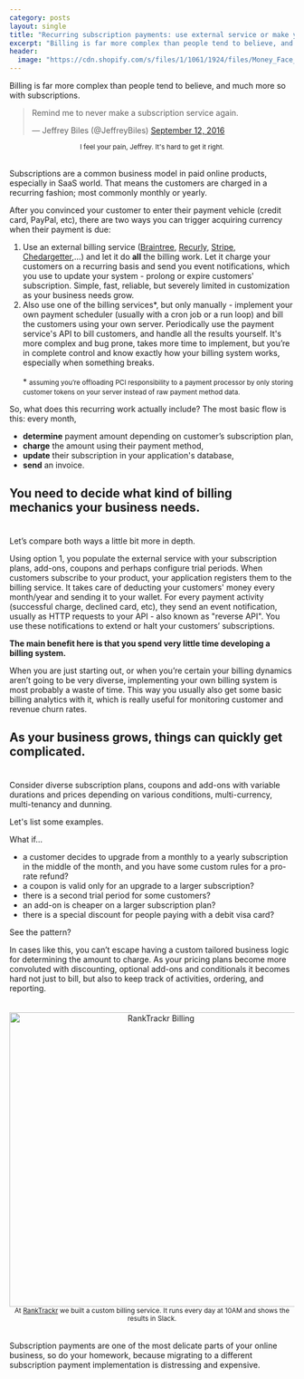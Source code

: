 ```yaml
---
category: posts
layout: single
title: "Recurring subscription payments: use external service or make your own?"
excerpt: "Billing is far more complex than people tend to believe, and much more so with subscriptions."
header:
  image: "https://cdn.shopify.com/s/files/1/1061/1924/files/Money_Face_Emoji.png"
---
```


Billing is far more complex than people tend to believe, and much more so with subscriptions.

<blockquote class="twitter-tweet tw-align-center" data-lang="en"><p lang="en" dir="ltr">Remind me to never make a subscription service again.</p>&mdash; Jeffrey Biles (@JeffreyBiles) <a href="https://twitter.com/JeffreyBiles/status/775371558768390144">September 12, 2016</a></blockquote>
<script async src="//platform.twitter.com/widgets.js" charset="utf-8"></script>
<center><small>I feel your pain, Jeffrey. It's hard to get it right.</small></center><br>

Subscriptions are a common business model in paid online products, especially in SaaS world. That means the customers are charged in a recurring fashion; most commonly monthly or yearly.

After you convinced your customer to enter their payment vehicle (credit card, PayPal, etc), there are two ways you can trigger acquiring currency when their payment is due:

1. Use an external billing service ([Braintree](https://www.braintreegateway.com/), [Recurly](https://recurly.com/product/), [Stripe](https://stripe.com), [Chedargetter](https://cheddargetter.com/),...) and let it do **all** the billing work. Let it charge your customers on a recurring basis and send you event notifications, which you use to update your system - prolong or expire customers' subscription. Simple, fast, reliable, but severely limited in customization as your business needs grow.
2. Also use one of the billing services*, but only manually - implement your own payment scheduler (usually with a cron job or a run loop) and bill the customers using your own server. Periodically use the payment service's API to bill customers, and handle all the results yourself. It's more complex and bug prone, takes more time to implement, but you’re in complete control and know exactly how your billing system works, especially when something breaks.
<br><br><span>*</span> <small>assuming you’re offloading PCI responsibility to a payment processor by only storing customer tokens on your server instead of raw payment method data. </small>
&nbsp;

So, what does this recurring work actually include? The most basic flow is this: every month,

- **determine** payment amount depending on customer’s subscription plan,
- **charge** the amount using their payment method,
- **update** their subscription in your application's database,
- **send** an invoice.

## You need to decide what kind of billing mechanics your business needs.

<span style="margin-top: 20px; display: inline-block;">Let’s compare both ways a little bit more in depth.</span>

Using option 1, you populate the external service with your subscription plans, add-ons, coupons and perhaps configure trial periods. When customers subscribe to your product, your application registers them to the billing service. It takes care of deducting your customers' money every month/year and sending it to your wallet. For every payment activity (successful charge, declined card, etc), they send an event notification, usually as HTTP requests to your API - also known as "reverse API". You use these notifications to extend or halt your customers’ subscriptions.

**The main benefit here is that you spend very little time developing a billing system.**

When you are just starting out, or when you’re certain your billing dynamics aren’t going to be very diverse, implementing your own billing system is most probably a waste of time. This way you usually also get some basic billing analytics with it, which is really useful for monitoring customer and revenue churn rates.

## As your business grows, things can quickly get complicated.

<span style="margin-top: 20px; display: inline-block;">Consider diverse subscription plans, coupons and add-ons with variable durations and prices depending on various conditions, multi-currency, multi-tenancy and dunning.</span>

Let's list some examples.

What if...

- a customer decides to upgrade from a monthly to a yearly subscription in the middle of the month, and you have some custom rules for a pro-rate refund?
- a coupon is valid only for an upgrade to a larger subscription?
- there is a second trial period for some customers?
- an add-on is cheaper on a larger subscription plan?
- there is a special discount for people paying with a debit visa card?

See the pattern?

In cases like this, you can’t escape having a custom tailored business logic for determining the amount to charge. As your pricing plans become more convoluted with discounting, optional add-ons and conditionals it becomes hard not just to bill, but also to keep track of activities, ordering, and reporting.

<center><img src="http://i.imgur.com/cLU8h3D.png" alt="RankTrackr Billing" title="RankTrackr billing" style="width: 520px; margin-top: 20px;"></center>
<center><small>At <a href="http://ranktrackr.com">RankTrackr</a> we built a custom billing service. It runs every day at 10AM and shows the results in Slack. </small></center>

<br>
<span style="margin-top: 15px; display: block;">Subscription payments are one of the most delicate parts of your online business, so do your homework, because migrating to a different subscription payment implementation is distressing and expensive.</span>
